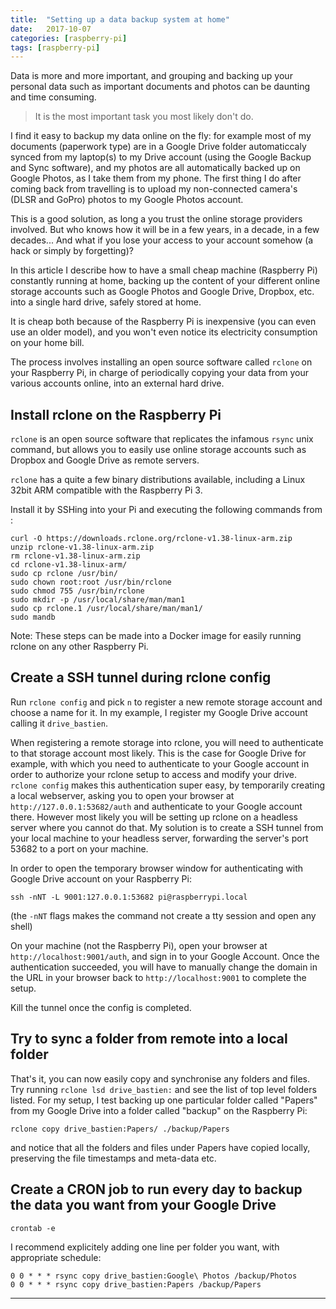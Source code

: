 ```yaml
---
title:  "Setting up a data backup system at home"
date:   2017-10-07
categories: [raspberry-pi]
tags: [raspberry-pi]
---
```


Data is more and more important, and grouping and backing up your personal data such as important documents and photos can be daunting and time consuming.

> It is the most important task you most likely don't do.

I find it easy to backup my data online on the fly: for example most of my documents (paperwork type) are in a Google Drive folder automaticcaly synced from my laptop(s) to my Drive account (using the Google Backup and Sync software), and my photos are all automatically backed up on Google Photos, as I take them from my phone. The first thing I do after coming back from travelling is to upload my non-connected camera's (DLSR and GoPro) photos to my Google Photos account.

This is a good solution, as long a you trust the online storage providers involved. But who knows how it will be in a few years, in a decade, in a few decades... And what if you lose your access to your account somehow (a hack or simply by forgetting)?

In this article I describe how to have a small cheap machine (Raspberry Pi) constantly running at home, backing up the content of your different online storage accounts such as Google Photos and Google Drive, Dropbox, etc. into a single hard drive, safely stored at home.

It is cheap both because of the Raspberry Pi is inexpensive (you can even use an older model), and you won't even notice its electricity consumption on your home bill.

The process involves installing an open source software called `rclone` on your Raspberry Pi, in charge of periodically copying your data from your various accounts online, into an external hard drive.

## Install rclone on the Raspberry Pi

`rclone` is an open source software that replicates the infamous `rsync` unix command, but allows you to easily use online storage accounts such as Dropbox and Google Drive as remote servers.

`rclone` has a quite a few binary distributions available, including a Linux 32bit ARM compatible with the Raspberry Pi 3.

Install it by SSHing into your Pi and executing the following commands from :

```
curl -O https://downloads.rclone.org/rclone-v1.38-linux-arm.zip
unzip rclone-v1.38-linux-arm.zip 
rm rclone-v1.38-linux-arm.zip 
cd rclone-v1.38-linux-arm/
sudo cp rclone /usr/bin/
sudo chown root:root /usr/bin/rclone 
sudo chmod 755 /usr/bin/rclone 
sudo mkdir -p /usr/local/share/man/man1
sudo cp rclone.1 /usr/local/share/man/man1/
sudo mandb 
```

Note: These steps can be made into a Docker image for easily running rclone on any other Raspberry Pi.

## Create a SSH tunnel during rclone config 

Run `rclone config` and pick `n` to register a new remote storage account and choose a name for it. In my example, I register my Google Drive account calling it `drive_bastien`.

When registering a remote storage into rclone, you will need to authenticate to that storage account most likely.
This is the case for Google Drive for example, with which you need to authenticate to your Google account in order 
to authorize your rclone setup to access and modify your drive.
`rclone config` makes this authentication super easy, by temporarily creating a local webserver, 
asking you to open your browser at `http://127.0.0.1:53682/auth` and authenticate to your Google account there.
However most likely you will be setting up rclone on a headless server where you cannot do that.
My solution is to create a SSH tunnel from your local machine to your headless server, forwarding the server's port 53682
to a port on your machine.

In order to open the temporary browser window for authenticating with Google Drive account on your Raspberry Pi:

```
ssh -nNT -L 9001:127.0.0.1:53682 pi@raspberrypi.local
```

(the `-nNT` flags makes the command not create a tty session and open any shell)

On your machine (not the Raspberry Pi), open your browser at `http://localhost:9001/auth`, and sign in to your Google Account.
Once the authentication succeeded, you will have to manually change the domain in the URL in your browser back to `http://localhost:9001` to complete the setup.

Kill the tunnel once the config is completed.

## Try to sync a folder from remote into a local folder

That's it, you can now easily copy and synchronise any folders and files. 
Try running `rclone lsd drive_bastien:` and see the list of top level folders listed.
For my setup, I test backing up one particular folder called "Papers" from my Google Drive into a folder called "backup" on the Raspberry Pi:

```
rclone copy drive_bastien:Papers/ ./backup/Papers
```

and notice that all the folders and files under Papers have copied locally, preserving the file timestamps and meta-data etc.

## Create a CRON job to run every day to backup the data you want from your Google Drive

```
crontab -e
```

I recommend explicitely adding one line per folder you want, with appropriate schedule:
```
0 0 * * * rsync copy drive_bastien:Google\ Photos /backup/Photos
0 0 * * * rsync copy drive_bastien:Papers /backup/Papers
```

---
